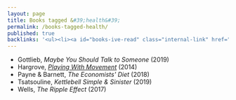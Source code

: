 ```yaml
---
layout: page
title: Books tagged &#39;health&#39;
permalink: /books-tagged-health/
published: true
backlinks: '<ul><li><a id="books-ive-read" class="internal-link" href="/books-ive-read/">Books I&#39;ve read</a></li></ul>'
---
```


* Gottlieb, _Maybe You Should Talk to Someone_ (2019) 
* Hargrove, _<a id="hargrove-playing-with-movement" class="internal-link" href="/hargrove-playing-with-movement/">Playing With Movement</a>_ (2014) 
* Payne & Barnett, _The Economists' Diet_ (2018) 
* Tsatsouline, _Kettlebell Simple & Sinister_ (2019) 
* Wells, _The Ripple Effect_ (2017) 
